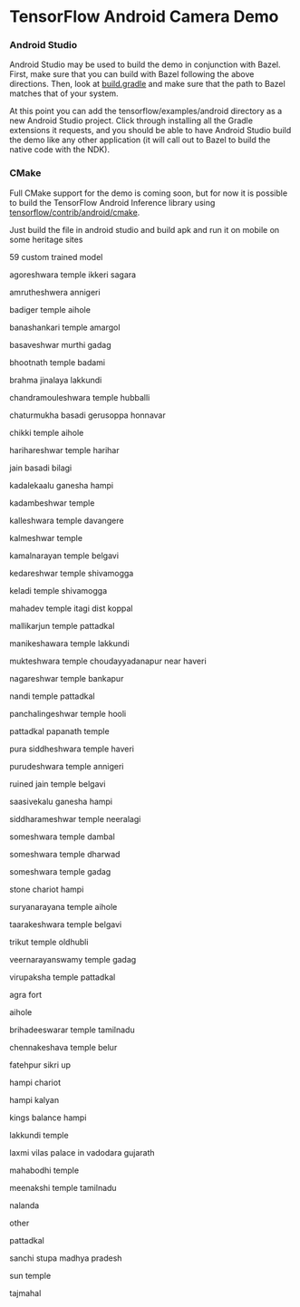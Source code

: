 # TensorFlow Android Camera Demo


### Android Studio

Android Studio may be used to build the demo in conjunction with Bazel. First,
make sure that you can build with Bazel following the above directions. Then,
look at [build.gradle](build.gradle) and make sure that the path to Bazel
matches that of your system.

At this point you can add the tensorflow/examples/android directory as a new
Android Studio project. Click through installing all the Gradle extensions it
requests, and you should be able to have Android Studio build the demo like any
other application (it will call out to Bazel to build the native code with the
NDK).

### CMake

Full CMake support for the demo is coming soon, but for now it is possible to
build the TensorFlow Android Inference library using
[tensorflow/contrib/android/cmake](../../../tensorflow/contrib/android/cmake).



Just build the file in android studio and build apk and run it on mobile on some heritage sites 

59 custom trained model 

agoreshwara temple ikkeri sagara

amrutheshwera annigeri

badiger temple aihole

banashankari temple amargol

basaveshwar murthi gadag

bhootnath temple badami

brahma jinalaya lakkundi

chandramouleshwara temple hubballi

chaturmukha basadi gerusoppa honnavar

chikki temple aihole

harihareshwar temple harihar

jain basadi bilagi

kadalekaalu ganesha hampi

kadambeshwar temple

kalleshwara temple davangere

kalmeshwar temple

kamalnarayan temple belgavi

kedareshwar temple shivamogga

keladi temple shivamogga

mahadev temple itagi dist koppal

mallikarjun temple pattadkal

manikeshawara temple lakkundi

mukteshwara temple choudayyadanapur near haveri

nagareshwar temple bankapur

nandi temple pattadkal

panchalingeshwar temple hooli

pattadkal papanath temple

pura siddheshwara temple haveri

purudeshwara temple annigeri

ruined jain temple belgavi

saasivekalu ganesha hampi

siddharameshwar temple neeralagi

someshwara temple dambal

someshwara temple dharwad

someshwara temple gadag

stone chariot hampi

suryanarayana temple aihole

taarakeshwara temple belgavi

trikut temple oldhubli

veernarayanswamy temple gadag

virupaksha temple pattadkal

agra fort

aihole

brihadeeswarar temple tamilnadu

chennakeshava temple belur

fatehpur sikri up

hampi chariot

hampi kalyan

kings balance hampi

lakkundi temple

laxmi vilas palace in vadodara gujarath

mahabodhi temple

meenakshi temple tamilnadu

nalanda

other

pattadkal

sanchi stupa madhya pradesh

sun temple

tajmahal



